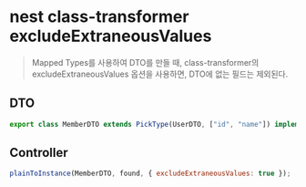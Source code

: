 # nest class-transformer excludeExtraneousValues

> Mapped Types를 사용하여 DTO를 만들 때, class-transformer의 excludeExtraneousValues 옵션을 사용하면, DTO에 없는 필드는 제외된다.

## DTO

```ts
export class MemberDTO extends PickType(UserDTO, ["id", "name"]) implements MemberDTO {}
```

## Controller

```js
plainToInstance(MemberDTO, found, { excludeExtraneousValues: true });
```
